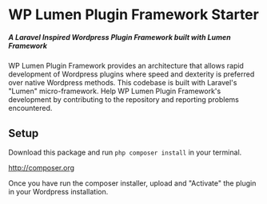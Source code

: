 # WP Lumen Plugin Framework Starter

##### A Laravel Inspired Wordpress Plugin Framework built with Lumen Framework

WP Lumen Plugin Framework provides an architecture that allows rapid development of Wordpress plugins where speed and dexterity is preferred over native Wordpress methods. This codebase is built with Laravel's "Lumen" micro-framework.  Help WP Lumen Plugin Framework's development by contributing to the repository and reporting problems encountered.

## Setup

Download this package and run ```php composer install``` in your terminal.

http://composer.org

Once you have run the composer installer, upload and "Activate" the plugin in your Wordpress installation.
